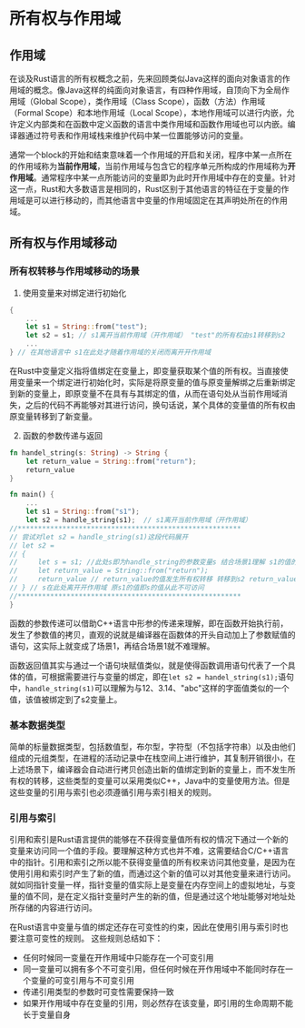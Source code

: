 # 所有权与作用域

## 作用域

在谈及Rust语言的所有权概念之前，先来回顾类似Java这样的面向对象语言的作用域的概念。像Java这样的纯面向对象语言，有四种作用域，自顶向下为全局作用域（Global Scope），类作用域（Class Scope），函数（方法）作用域（Formal Scope）和本地作用域（Local Scope），本地作用域可以进行内嵌，允许定义内部类和在函数中定义函数的语言中类作用域和函数作用域也可以内嵌。编译器通过符号表和作用域栈来维护代码中某一位置能够访问的变量。

通常一个block的开始和结束意味着一个作用域的开启和关闭，程序中某一点所在的作用域称为**当前作用域**，当前作用域与包含它的程序单元所构成的作用域称为**开作用域**。通常程序中某一点所能访问的变量即为此时开作用域中存在的变量。针对这一点，Rust和大多数语言是相同的，Rust区别于其他语言的特征在于变量的作用域是可以进行移动的，而其他语言中变量的作用域固定在其声明处所在的作用域。

## 所有权与作用域移动

### 所有权转移与作用域移动的场景

1. 使用变量来对绑定进行初始化
```Rust
{
    ...
    let s1 = String::from("test");
    let s2 = s1; // s1离开当前作用域（开作用域） "test"的所有权由s1转移到s2
    ...
} // 在其他语言中 s1在此处才随着作用域的关闭而离开开作用域
```
在Rust中变量定义指将值绑定在变量上，即变量获取某个值的所有权。当直接使用变量来一个绑定进行初始化时，实际是将原变量的值与原变量解绑之后重新绑定到新的变量上，即原变量不在具有与其绑定的值，从而在语句处从当前作用域消失，之后的代码不再能够对其进行访问，换句话说，某个具体的变量值的所有权由原变量转移到了新变量。

2. 函数的参数传递与返回

```Rust
fn handel_string(s: String) -> String {
    let return_value = String::from("return");
    return_value
}

fn main() {
    ...
    let s1 = String::from("s1");
	let s2 = handle_string(s1);  // s1离开当前作用域（开作用域）
//*******************************************************
// 尝试对let s2 = handle_string(s1)这段代码展开
// let s2 = 
// {
//     let s = s1; //此处s即为handle_string的参数变量s 结合场景1理解 s1的值的所有权转移给了s
//     let return_value = String::from("return");
//     return_value // return_value的值发生所有权转移 转移到s2 return_value离开开作用域
// } // s在此处离开开作用域 原s1的值即s的值从此不可访问
//*******************************************************
}
```
函数的参数传递可以借助C++语言中形参的传递来理解，即在函数开始执行前，发生了参数值的拷贝，直观的说就是编译器在函数体的开头自动加上了参数赋值的语句，这实际上就变成了场景1，再结合场景1就不难理解。

函数返回值其实与通过一个语句块赋值类似，就是使得函数调用语句代表了一个具体的值，可根据需要进行与变量的绑定，即在`let s2 = handel_string(s1);`语句中，`handle_string(s1)`可以理解为与12、3.14、"abc"这样的字面值类似的一个值，该值被绑定到了s2变量上。



### 基本数据类型

简单的标量数据类型，包括数值型，布尔型，字符型（不包括字符串）以及由他们组成的元组类型，在进程的活动记录中在栈空间上进行维护，其复制开销很小，在上述场景下，编译器会自动进行拷贝创造出新的值绑定到新的变量上，而不发生所有权的转移，这些类型的变量可以采用类似C++，Java中的变量使用方法。但是这些变量的引用与索引也必须遵循引用与索引相关的规则。

### 引用与索引

引用和索引是Rust语言提供的能够在不获得变量值所有权的情况下通过一个新的变量来访问同一个值的手段。要理解这种方式也并不难，这需要结合C/C++语言中的指针。引用和索引之所以能不获得变量值的所有权来访问其他变量，是因为在使用引用和索引时产生了新的值，而通过这个新的值可以对其他变量来进行访问。就如同指针变量一样，指针变量的值实际上是变量在内存空间上的虚拟地址，与变量的值不同，是在定义指针变量时产生的新的值，但是通过这个地址能够对地址处所存储的内容进行访问。

在Rust语言中变量与值的绑定还存在可变性的约束，因此在使用引用与索引时也要注意可变性的规则。
这些规则总结如下：
- 任何时候同一变量在开作用域中只能存在一个可变引用
- 同一变量可以拥有多个不可变引用，但任何时候在开作用域中不能同时存在一个变量的可变引用与不可变引用
- 传递引用类型的参数时可变性需要保持一致
- 如果开作用域中存在变量的引用，则必然存在该变量，即引用的生命周期不能长于变量自身